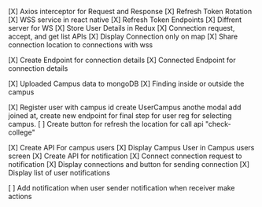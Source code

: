 <!-- TODO List -->

<!-- 30/11/2024 -->
[X] Axios interceptor for Request and Response
[X] Refresh Token Rotation
[X] WSS service in react native
[X] Refresh Token Endpoints
[X] Diffrent server for WS
[X] Store User Details in Redux
[X] Connection request, accept, and get list APIs
[X] Display Connection only on map
[X] Share connection location to connections with wss

<!-- 01/11/2024 -->
[X] Create Endpoint for connection details
[X] Connected Endpoint for connection details

<!-- 10/11/2024 -->
[X] Uploaded Campus data to mongoDB
[X] Finding inside or outside the campus

<!-- 12/11/2024 -->
[X] Register user with campus id create UserCampus anothe modal
    add joined at, create new endpoint for final step for user reg for selecting campus.
[ ] Create button for refresh the location for call api "check-college"

<!-- 13/11/2024 -->
[X] Create API For campus users
[X] Display Campus User in Campus users screen
[X] Create API for notification
[X] Connect connection request to notification
[X] Display connections and button for sending connection
[X] Display list of user notifications

[ ] Add notification when user sender notification when receiver make actions

